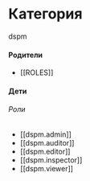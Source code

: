 # Категория

dspm


#### Родители

- [[ROLES]]


#### Дети

###### Роли
- [[dspm.admin]]
- [[dspm.auditor]]
- [[dspm.editor]]
- [[dspm.inspector]]
- [[dspm.viewer]]
